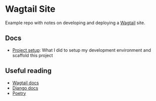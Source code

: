 # Wagtail Site

Example repo with notes on developing and deploying a [Wagtail](https://wagtail.org/) site.


## Docs

- [Project setup](/docs/1.project-setup.md): What I did to setup my development environment and scaffold this project


## Useful reading
- [Wagtail docs](https://wagtail.org/docs)
- [Django docs](https://docs.djangoproject.com)
- [Poetry](https://python-poetry.org/docs/)
